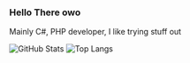 ### Hello There owo

Mainly C#, PHP developer,
I like trying stuff out


![GitHub Stats](https://github-readme-stats.vercel.app/api?username=Eeveelution&&show_icons=true&title_color=ffffff&icon_color=bb2acf&text_color=daf7dc&bg_color=151515)
![Top Langs](https://github-readme-stats.vercel.app/api/top-langs/?username=Eeveelution&theme=dark&layout=compact)
